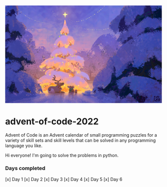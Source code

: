 ![Banner image for advent of code](banner.jpg)

# advent-of-code-2022
Advent of Code is an Advent calendar of small programming puzzles for a variety of skill sets and skill levels that can be solved in any programming language you like.

Hi everyone! I'm going to solve the problems in python.

### Days completed
[x] Day 1
[x] Day 2
[x] Day 3
[x] Day 4
[x] Day 5
[x] Day 6